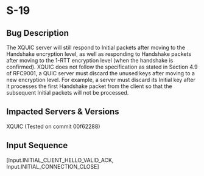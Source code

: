 # S-19

## Bug Description
The XQUIC server will still respond to Initial packets after moving to the Handshake encryption level, as well as responding to Handshake packets after moving to the 1-RTT encryption level (when the handshake is confirmed). XQUIC does not follow the specification as stated in Section 4.9 of RFC9001, a QUIC server must discard the unused keys after moving to a new encryption level. For example, a server must discard its Initial key after it processes the first Handshake packet from the client so that the subsequent Initial packets will not be processed.

## Impacted Servers & Versions
XQUIC (Tested on commit 00f62288)

## Input Sequence
[Input.INITIAL_CLIENT_HELLO_VALID_ACK, Input.INITIAL_CONNECTION_CLOSE]
